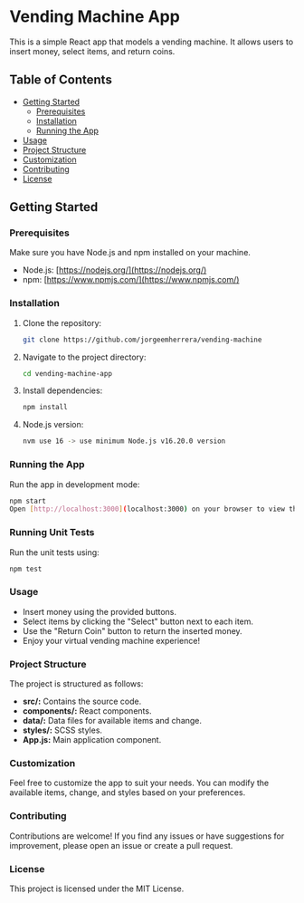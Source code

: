 # Vending Machine App

This is a simple React app that models a vending machine. It allows users to insert money, select items, and return coins.

## Table of Contents

- [Getting Started](#getting-started)
  - [Prerequisites](#prerequisites)
  - [Installation](#installation)
  - [Running the App](#running-the-app)
- [Usage](#usage)
- [Project Structure](#project-structure)
- [Customization](#customization)
- [Contributing](#contributing)
- [License](#license)

## Getting Started

### Prerequisites

Make sure you have Node.js and npm installed on your machine.

- Node.js: [https://nodejs.org/](https://nodejs.org/)
- npm: [https://www.npmjs.com/](https://www.npmjs.com/)

### Installation

1. Clone the repository:

   ```bash
   git clone https://github.com/jorgeemherrera/vending-machine

2. Navigate to the project directory:

   ```bash
   cd vending-machine-app

3. Install dependencies:

   ```bash
   npm install

4. Node.js version:

   ```bash
   nvm use 16 -> use minimum Node.js v16.20.0 version 

### Running the App

Run the app in development mode:

   ```bash
   npm start
Open [http://localhost:3000](localhost:3000) on your browser to view the app.

```

### Running Unit Tests

Run the unit tests using:

   ```bash
   npm test

``` 
### Usage

- Insert money using the provided buttons.
- Select items by clicking the "Select" button next to each item.
- Use the "Return Coin" button to return the inserted money.
- Enjoy your virtual vending machine experience!

### Project Structure

The project is structured as follows:

- **src/:** Contains the source code.
- **components/:** React components.
- **data/:** Data files for available items and change.
- **styles/:** SCSS styles.
- **App.js:** Main application component.

### Customization

Feel free to customize the app to suit your needs. You can modify the available items, change, and styles based on your preferences.

### Contributing

Contributions are welcome! If you find any issues or have suggestions for improvement, please open an issue or create a pull request.

### License

This project is licensed under the MIT License.